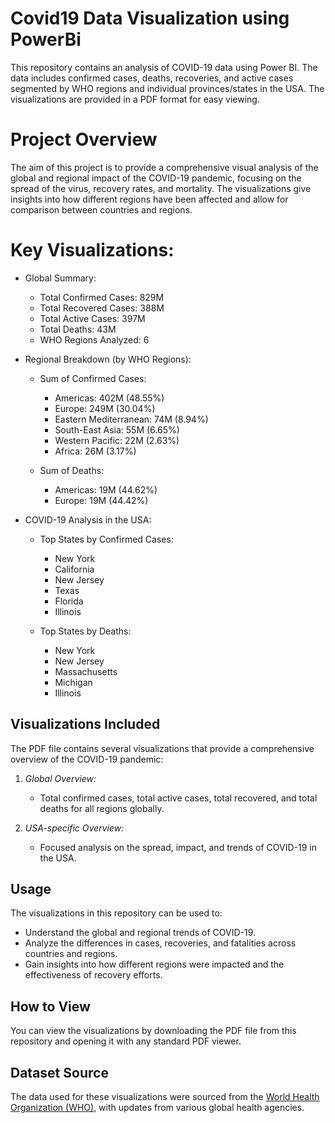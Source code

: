# Covid19 Data Visualization using PowerBi

This repository contains an analysis of COVID-19 data using Power BI. The data includes confirmed cases, deaths, recoveries, and active cases segmented by WHO regions and individual provinces/states in the USA. The visualizations are provided in a PDF format for easy viewing.


# Project Overview
The aim of this project is to provide a comprehensive visual analysis of the global and regional impact of the COVID-19 pandemic, focusing on the spread of the virus, recovery rates, and mortality. The visualizations give insights into how different regions have been affected and allow for comparison between countries and regions.

# Key Visualizations:

- Global Summary:
  - Total Confirmed Cases: 829M
  - Total Recovered Cases: 388M
  - Total Active Cases: 397M
  - Total Deaths: 43M
  - WHO Regions Analyzed: 6

- Regional Breakdown (by WHO Regions):
  
   - Sum of Confirmed Cases:
   
      - Americas: 402M (48.55%)
      - Europe: 249M (30.04%)
      - Eastern Mediterranean: 74M (8.94%)
      - South-East Asia: 55M (6.65%)
      - Western Pacific: 22M (2.63%)
      -  Africa: 26M (3.17%)
        
  -  Sum of Deaths:

      - Americas: 19M (44.62%)
      - Europe: 19M (44.42%)
     
- COVID-19 Analysis in the USA:

   - Top States by Confirmed Cases:
     
      - New York
      - California
      - New Jersey
      - Texas
      - Florida
      - Illinois
     
   - Top States by Deaths:
  
      - New York
      - New Jersey
      - Massachusetts
      - Michigan
      - Illinois


## Visualizations Included
The PDF file contains several visualizations that provide a comprehensive overview of the COVID-19 pandemic:

1. *Global Overview:*
   - Total confirmed cases, total active cases, total recovered, and total deaths for all regions globally.
   
2. *USA-specific Overview:*
   - Focused analysis on the spread, impact, and trends of COVID-19 in the USA.
   
## Usage
The visualizations in this repository can be used to:
- Understand the global and regional trends of COVID-19.
- Analyze the differences in cases, recoveries, and fatalities across countries and regions.
- Gain insights into how different regions were impacted and the effectiveness of recovery efforts.

## How to View
You can view the visualizations by downloading the PDF file from this repository and opening it with any standard PDF viewer.

## Dataset Source
The data used for these visualizations were sourced from the [World Health Organization (WHO)](https://www.who.int/), with updates from various global health agencies.

